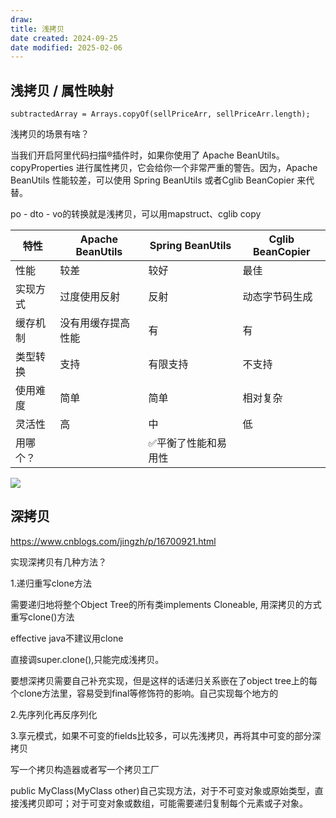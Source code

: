 ```yaml
---
draw:
title: 浅拷贝
date created: 2024-09-25
date modified: 2025-02-06
---
```


## 浅拷贝 / 属性映射

`subtractedArray = Arrays.copyOf(sellPriceArr, sellPriceArr.length);`

浅拷贝的场景有啥？

当我们开启阿里代码扫描®插件时，如果你使用了 Apache BeanUtils。copyProperties 进行属性拷贝，它会给你一个非常严重的警告。因为，Apache BeanUtils 性能较差，可以使用 Spring BeanUtils 或者Cglib BeanCopier 来代替。

po - dto - vo的转换就是浅拷贝，可以用mapstruct、cglib copy

| 特性   | Apache BeanUtils | Spring BeanUtils | Cglib BeanCopier |
| ---- | ---------------- | ---------------- | ---------------- |
| 性能   | 较差               | 较好               | 最佳               |
| 实现方式 | 过度使用反射           | 反射               | 动态字节码生成          |
| 缓存机制 | 没有用缓存提高性能        | 有                | 有                |
| 类型转换 | 支持               | 有限支持             | 不支持              |
| 使用难度 | 简单               | 简单               | 相对复杂             |
| 灵活性  | 高                | 中                | 低                |
| 用哪个？|                  | ✅平衡了性能和易用性       |                  |

![](https://cdn-a.markji.com/files/65b9fbcf3667ade34d5fed51_hd.png?e=1727259572446&token=xX63b9jqTlDOcGmctt5K9254rV0LG8hS9BmDeFBy:azuWw3xqAeirSlCYlOHdylzoq8c=)

## 深拷贝

https://www.cnblogs.com/jingzh/p/16700921.html

实现深拷贝有几种方法？

1.递归重写clone方法

需要递归地将整个Object Tree的所有类implements Cloneable, 用深拷贝的方式重写clone()方法

effective java不建议用clone

直接调super.clone(),只能完成浅拷贝。

要想深拷贝需要自己补充实现，但是这样的话递归关系嵌在了object tree上的每个clone方法里，容易受到final等修饰符的影响。自己实现每个地方的

2.先序列化再反序列化

3.享元模式，如果不可变的fields比较多，可以先浅拷贝，再将其中可变的部分深拷贝

写一个拷贝构造器或者写一个拷贝工厂

public MyClass(MyClass other)自己实现方法，对于不可变对象或原始类型，直接浅拷贝即可；对于可变对象或数组，可能需要递归复制每个元素或子对象。
